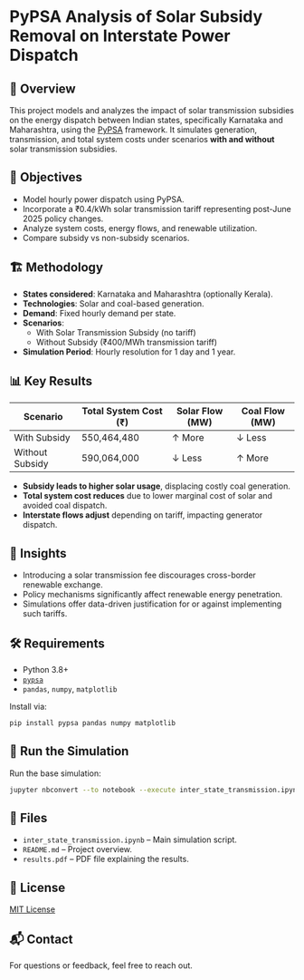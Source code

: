 # PyPSA Analysis of Solar Subsidy Removal on Interstate Power Dispatch

## 🔎 Overview
This project models and analyzes the impact of solar transmission subsidies on the energy dispatch between Indian states, specifically Karnataka and Maharashtra, using the [PyPSA](https://pypsa.org/) framework. It simulates generation, transmission, and total system costs under scenarios **with and without** solar transmission subsidies.

## 📌 Objectives
- Model hourly power dispatch using PyPSA.
- Incorporate a ₹0.4/kWh solar transmission tariff representing post-June 2025 policy changes.
- Analyze system costs, energy flows, and renewable utilization.
- Compare subsidy vs non-subsidy scenarios.

## 🏗️ Methodology
- **States considered**: Karnataka and Maharashtra (optionally Kerala).
- **Technologies**: Solar and coal-based generation.
- **Demand**: Fixed hourly demand per state.
- **Scenarios**:
  - With Solar Transmission Subsidy (no tariff)
  - Without Subsidy (₹400/MWh transmission tariff)
- **Simulation Period**: Hourly resolution for 1 day and 1 year.

## 📊 Key Results
| Scenario        | Total System Cost (₹) | Solar Flow (MW) | Coal Flow (MW) |
|----------------|------------------------|------------------|-----------------|
| With Subsidy   | 550,464,480            | ↑ More           | ↓ Less          |
| Without Subsidy| 590,064,000            | ↓ Less           | ↑ More          |

- **Subsidy leads to higher solar usage**, displacing costly coal generation.
- **Total system cost reduces** due to lower marginal cost of solar and avoided coal dispatch.
- **Interstate flows adjust** depending on tariff, impacting generator dispatch.

## 🧠 Insights
- Introducing a solar transmission fee discourages cross-border renewable exchange.
- Policy mechanisms significantly affect renewable energy penetration.
- Simulations offer data-driven justification for or against implementing such tariffs.

## 🛠️ Requirements
- Python 3.8+
- [`pypsa`](https://github.com/PyPSA/PyPSA)
- `pandas`, `numpy`, `matplotlib`

Install via:
```bash
pip install pypsa pandas numpy matplotlib
````

## 🚀 Run the Simulation

Run the base simulation:

```bash
jupyter nbconvert --to notebook --execute inter_state_transmission.ipynb
```



## 📁 Files

* `inter_state_transmission.ipynb` – Main simulation script.
* `README.md` – Project overview.
* `results.pdf` – PDF file explaining the results.



## 📄 License

[MIT License](LICENSE)

## 📬 Contact

For questions or feedback, feel free to reach out.

```
